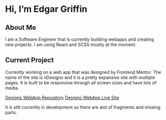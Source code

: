 # Hi, I’m Edgar Griffin

## About Me

I am a Software Engineer that is currently building webapps and creating new projects. I am using React and SCSS mostly at the moment.

## Current Project

Currently working on a web app that was designed by Frontend Mentor. The name of the site is nDesigno and it is a pretty expansive site with multiple pages. It is built to be responsive through all screen sizes and have lots of media.

[Designo WebApp Repository](https://github.com/edgarcgriffinjr/designo-website)
[Designo WebApp Live Site](https://designo-fem.vercel.app/)

It is still currently in development so there are alot of fragments and missing parts.
